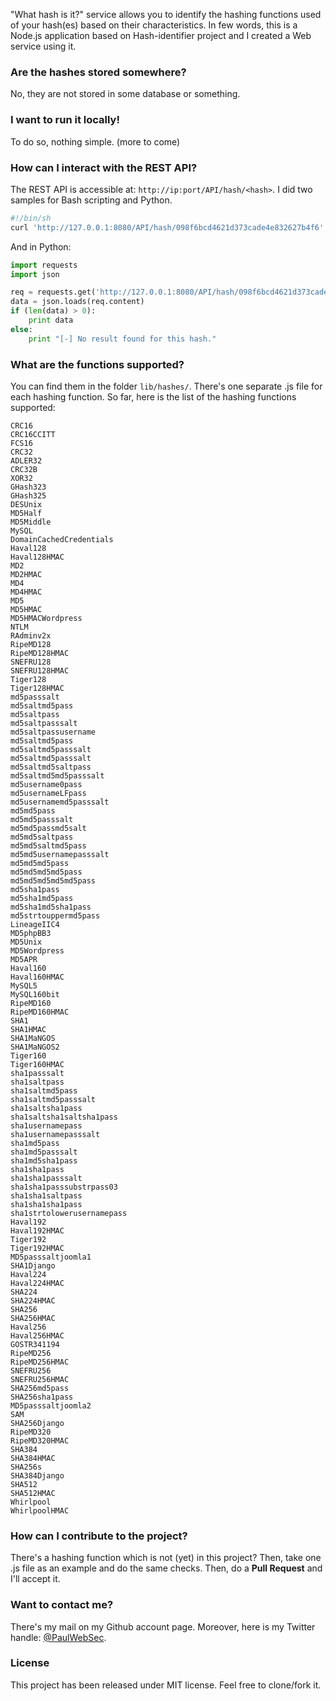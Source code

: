 "What hash is it?" service allows you to identify the hashing functions used of your hash(es) based on their characteristics.
In few words, this is a Node.js application based on Hash-identifier project and I created a Web service using it. 

### Are the hashes stored somewhere?

No, they are not stored in some database or something. 

### I want to run it locally!

To do so, nothing simple. (more to come)

### How can I interact with the REST API? 

The REST API is accessible at: ```http://ip:port/API/hash/<hash>```.
I did two samples for Bash scripting and Python. 

```sh
#!/bin/sh
curl 'http://127.0.0.1:8080/API/hash/098f6bcd4621d373cade4e832627b4f6'
```

And in Python:

```python
import requests
import json

req = requests.get('http://127.0.0.1:8080/API/hash/098f6bcd4621d373cade4e832627b4f6')
data = json.loads(req.content)
if (len(data) > 0):
    print data
else:
    print "[-] No result found for this hash."
```


### What are the functions supported?

You can find them in the folder ```lib/hashes/```. There's one separate .js file for each hashing function. 
So far, here is the list of the hashing functions supported: 

```
CRC16
CRC16CCITT
FCS16
CRC32
ADLER32
CRC32B
XOR32
GHash323
GHash325
DESUnix
MD5Half
MD5Middle
MySQL
DomainCachedCredentials
Haval128
Haval128HMAC
MD2
MD2HMAC
MD4
MD4HMAC
MD5
MD5HMAC
MD5HMACWordpress
NTLM
RAdminv2x
RipeMD128
RipeMD128HMAC
SNEFRU128
SNEFRU128HMAC
Tiger128
Tiger128HMAC
md5passsalt
md5saltmd5pass
md5saltpass
md5saltpasssalt
md5saltpassusername
md5saltmd5pass
md5saltmd5passsalt
md5saltmd5passsalt
md5saltmd5saltpass
md5saltmd5md5passsalt
md5username0pass
md5usernameLFpass
md5usernamemd5passsalt
md5md5pass
md5md5passsalt
md5md5passmd5salt
md5md5saltpass
md5md5saltmd5pass
md5md5usernamepasssalt
md5md5md5pass
md5md5md5md5pass
md5md5md5md5md5pass
md5sha1pass
md5sha1md5pass
md5sha1md5sha1pass
md5strtouppermd5pass
LineageIIC4
MD5phpBB3
MD5Unix
MD5Wordpress
MD5APR
Haval160
Haval160HMAC
MySQL5
MySQL160bit
RipeMD160
RipeMD160HMAC
SHA1
SHA1HMAC
SHA1MaNGOS
SHA1MaNGOS2
Tiger160
Tiger160HMAC
sha1passsalt
sha1saltpass
sha1saltmd5pass
sha1saltmd5passsalt
sha1saltsha1pass
sha1saltsha1saltsha1pass
sha1usernamepass
sha1usernamepasssalt
sha1md5pass
sha1md5passsalt
sha1md5sha1pass
sha1sha1pass
sha1sha1passsalt
sha1sha1passsubstrpass03
sha1sha1saltpass
sha1sha1sha1pass
sha1strtolowerusernamepass
Haval192
Haval192HMAC
Tiger192
Tiger192HMAC
MD5passsaltjoomla1
SHA1Django
Haval224
Haval224HMAC
SHA224
SHA224HMAC
SHA256
SHA256HMAC
Haval256
Haval256HMAC
GOSTR341194
RipeMD256
RipeMD256HMAC
SNEFRU256
SNEFRU256HMAC
SHA256md5pass
SHA256sha1pass
MD5passsaltjoomla2
SAM
SHA256Django
RipeMD320
RipeMD320HMAC
SHA384
SHA384HMAC
SHA256s
SHA384Django
SHA512
SHA512HMAC
Whirlpool
WhirlpoolHMAC
```

### How can I contribute to the project? 

There's a hashing function which is not (yet) in this project? 
Then, take one .js file as an example and do the same checks. Then, do a **Pull Request** and I'll accept it. 

### Want to contact me? 

There's my mail on my Github account page. 
Moreover, here is my Twitter handle: [@PaulWebSec](https://twitter.com/PaulWebSec). 

### License

This project has been released under MIT license. 
Feel free to clone/fork it.